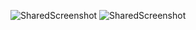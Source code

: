 ![SharedScreenshot](https://github.com/molham1999/Gmail-Suffix-Generator/assets/44722144/8f32702a-5798-4e0e-acf1-1696854dab7e)
![SharedScreenshot](https://github.com/molham1999/Gmail-Suffix-Generator/assets/44722144/d54c249b-320b-407f-8b47-5b1e6b412224)
